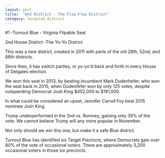 ```yaml
---
layout: post
title:  "@nd District - The Flip-Flop District"
category: targeted_district
---
```


#1 -Turnout Blue - Virginia Flipable Seat

2nd House District -The Yo-Yo District

This was a new district, created in 2011 with parts of the old 28th, 52nd, and 88th districts.

Since then, it has switch parties, or yo-yo'd back and forth in every House of Delgates election.
<!--more-->
We won this seat in 2013, by beating incumbent Mark Dudenhefer, who won the seat back in 2015, when Dudenfefer won by only 125 votes, despite outspending Democrat Josh King $452,000 to $181,000. 

In what could be considered an upset, Jennifer Carroll Foy beat 2015 nominee Josh King.

Trump underperformed in the 2nd vs. Romney, gaining only 39% of the vote. We cannot believe Trump will any more popular in November.

Not only should we win this one, but make it a safe Blue district.

Turnout Blue has identified six Target Precincts, where Democrats gain over 80% of the vote of occasional voters. There are approximately 3,200 occasional voters in those six precincts.




